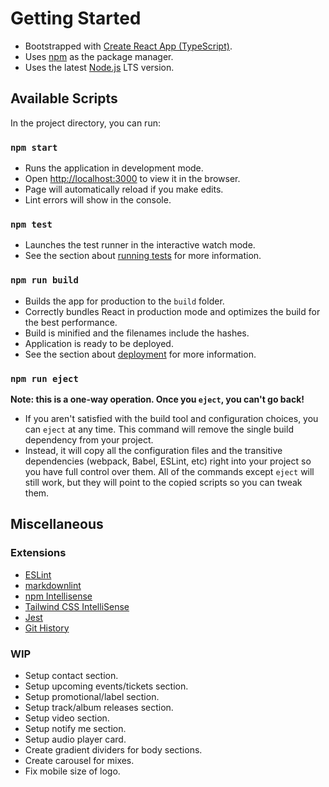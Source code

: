 # Getting Started

- Bootstrapped with [Create React App (TypeScript)](https://create-react-app.dev/docs/adding-typescript/).
- Uses [npm](https://www.npmjs.com/) as the package manager.
- Uses the latest [Node.js](https://nodejs.org/en/) LTS version.

## Available Scripts

In the project directory, you can run:

### `npm start`

- Runs the application in development mode.
- Open [http://localhost:3000](http://localhost:3000) to view it in the browser.
- Page will automatically reload if you make edits.
- Lint errors will show in the console.

### `npm test`

- Launches the test runner in the interactive watch mode.
- See the section about [running tests](https://facebook.github.io/create-react-app/docs/running-tests) for more information.

### `npm run build`

- Builds the app for production to the `build` folder.
- Correctly bundles React in production mode and optimizes the build for the best performance.
- Build is minified and the filenames include the hashes.
- Application is ready to be deployed.
- See the section about [deployment](https://facebook.github.io/create-react-app/docs/deployment) for more information.

### `npm run eject`

**Note: this is a one-way operation. Once you `eject`, you can't go back!**

- If you aren't satisfied with the build tool and configuration choices, you can `eject` at any time. This command will remove the single build dependency from your project.
- Instead, it will copy all the configuration files and the transitive dependencies (webpack, Babel, ESLint, etc) right into your project so you have full control over them. All of the commands except `eject` will still work, but they will point to the copied scripts so you can tweak them.

## Miscellaneous

### Extensions

- [ESLint](https://marketplace.visualstudio.com/items?itemName=dbaeumer.vscode-eslint)
- [markdownlint](https://marketplace.visualstudio.com/items?itemName=DavidAnson.vscode-markdownlint)
- [npm Intellisense](https://marketplace.visualstudio.com/items?itemName=christian-kohler.npm-intellisense)
- [Tailwind CSS IntelliSense](https://marketplace.visualstudio.com/items?itemName=bradlc.vscode-tailwindcss)
- [Jest](https://marketplace.visualstudio.com/items?itemName=Orta.vscode-jest)
- [Git History](https://marketplace.visualstudio.com/items?itemName=donjayamanne.githistory)

### WIP

- Setup contact section.
- Setup upcoming events/tickets section.
- Setup promotional/label section.
- Setup track/album releases section.
- Setup video section.
- Setup notify me section.
- Setup audio player card.
- Create gradient dividers for body sections.
- Create carousel for mixes.
- Fix mobile size of logo.
